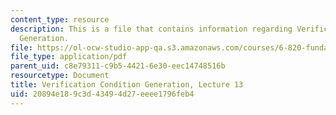 ```yaml
---
content_type: resource
description: This is a file that contains information regarding Verification Condition
  Generation.
file: https://ol-ocw-studio-app-qa.s3.amazonaws.com/courses/6-820-fundamentals-of-program-analysis-fall-2015/20894e189c3d43494d27eeee1796feb4_MIT6_820F15_L13.pdf
file_type: application/pdf
parent_uid: c8e79311-c9b5-4421-6e30-eec14748516b
resourcetype: Document
title: Verification Condition Generation, Lecture 13
uid: 20894e18-9c3d-4349-4d27-eeee1796feb4
---
```

